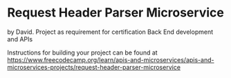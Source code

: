 # Request Header Parser Microservice
by David. 
Project as requirement for certification Back End development and APIs

Instructions for building your project can be found at https://www.freecodecamp.org/learn/apis-and-microservices/apis-and-microservices-projects/request-header-parser-microservice
